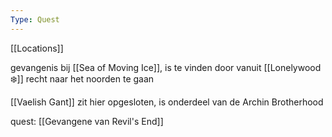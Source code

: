 ```yaml
---
Type: Quest
---
```

[[Locations]]

gevangenis bij [[Sea of Moving Ice]], is te vinden door vanuit [[Lonelywood ❄️]] recht naar het noorden te gaan

[[Vaelish Gant]] zit hier opgesloten, is onderdeel van de Archin Brotherhood

quest: [[Gevangene van Revil's End]]